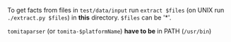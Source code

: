 To get facts from files in `test/data/input` run `extract $files` (on UNIX run `./extract.py $files`) in **this** directory.
`$files` can be '\*'.

`tomitaparser` (or `tomita-$platformName`) **have to be** in PATH (`/usr/bin`)
